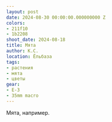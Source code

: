 ```yaml
---
layout: post
date: 2024-08-30 00:00:00.000000000 Z
colors:
- 211f10
- 1b2208
shoot_date: 2024-08-18
title: Мята
author: К.С.
location: Ёльбаза
tags:
- растения
- мята
- цветы
gear:
- E-3
- 35mm macro
---
```

Мята, например.

